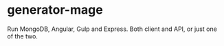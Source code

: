 generator-mage
==============

Run MongoDB, Angular, Gulp and Express. Both client and API, or just one of the two.

